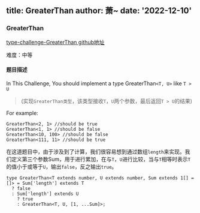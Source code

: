 title: GreaterThan
author: 萧~
date: '2022-12-10'
---

### GreaterThan
[type-challenge-GreaterThan github地址](https://github.com/type-challenges/type-challenges/blob/main/questions/04425-medium-greater-than/README.md)

难度：中等

#### 题目描述

In This Challenge, You should implement a type GreaterThan```<T, U>``` like ```T > U```

>(实现```GreaterThan类型```，该类型接收```T```，```U```两个参数，最后返回```T > U```的结果)

For example:

```
GreaterThan<2, 1> //should be true
GreaterThan<1, 1> //should be false
GreaterThan<10, 100> //should be false
GreaterThan<111, 11> //should be true
```

在这道题目中，由于涉及到了计算，我们很容易想到通过数组```length```来实现。我们定义第三个参数Sum，用于进行累加，在与```T```，```U```进行比较，当与```T```相等时表示```T```的值小于或等于```U```，输出```false```，反之输出```true```。

```
type GreaterThan<T extends number, U extends number, Sum extends 1[] = []> = Sum['length'] extends T
  ? false
  : Sum['length'] extends U
    ? true
    : GreaterThan<T, U, [1, ...Sum]>;
```
